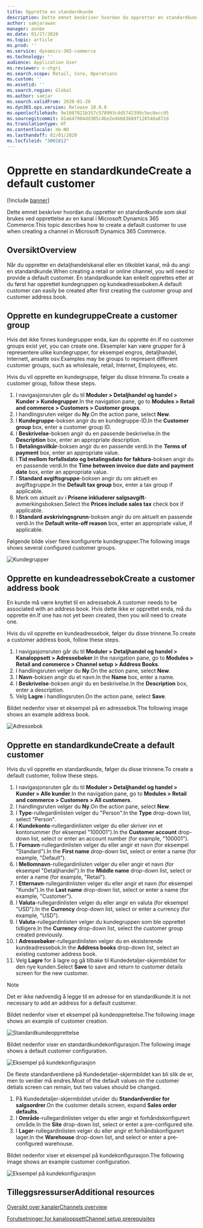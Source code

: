 ```yaml
---
title: Opprette en standardkunde
description: Dette emnet beskriver hvordan du oppretter en standardkunde som skal brukes ved opprettelse av en kanal i Microsoft Dynamics 365 Commerce.
author: samjarawan
manager: annbe
ms.date: 01/27/2020
ms.topic: article
ms.prod: ''
ms.service: dynamics-365-commerce
ms.technology: ''
audience: Application User
ms.reviewer: v-chgri
ms.search.scope: Retail, Core, Operations
ms.custom: ''
ms.assetid: ''
ms.search.region: Global
ms.author: samjar
ms.search.validFrom: 2020-01-20
ms.dyn365.ops.version: Release 10.0.8
ms.openlocfilehash: 9e1087821b357c578993cdd5742399c5ec0ecc95
ms.sourcegitcommit: 81a647904dd305c4be2e4b683689f128548a872d
ms.translationtype: HT
ms.contentlocale: nb-NO
ms.lasthandoff: 02/01/2020
ms.locfileid: "3001812"
---
```

# <a name="create-a-default-customer"></a><span data-ttu-id="42894-103">Opprette en standardkunde</span><span class="sxs-lookup"><span data-stu-id="42894-103">Create a default customer</span></span>


[!include [banner](includes/banner.md)]

<span data-ttu-id="42894-104">Dette emnet beskriver hvordan du oppretter en standardkunde som skal brukes ved opprettelse av en kanal i Microsoft Dynamics 365 Commerce.</span><span class="sxs-lookup"><span data-stu-id="42894-104">This topic describes how to create a default customer to use when creating a channel in Microsoft Dynamics 365 Commerce.</span></span>

## <a name="overview"></a><span data-ttu-id="42894-105">Oversikt</span><span class="sxs-lookup"><span data-stu-id="42894-105">Overview</span></span>

<span data-ttu-id="42894-106">Når du oppretter en detaljhandelskanal eller en tilkoblet kanal, må du angi en standardkunde.</span><span class="sxs-lookup"><span data-stu-id="42894-106">When creating a retail or online channel, you will need to provide a default customer.</span></span> <span data-ttu-id="42894-107">En standardkunde kan enkelt opprettes etter at du først har opprettet kundegruppen og kundeadresseboken.</span><span class="sxs-lookup"><span data-stu-id="42894-107">A default customer can easily be created after first creating the customer group and customer address book.</span></span>

## <a name="create-a-customer-group"></a><span data-ttu-id="42894-108">Opprette en kundegruppe</span><span class="sxs-lookup"><span data-stu-id="42894-108">Create a customer group</span></span>

<span data-ttu-id="42894-109">Hvis det ikke finnes kundegrupper enda, kan du opprette én.</span><span class="sxs-lookup"><span data-stu-id="42894-109">If no customer groups exist yet, you can create one.</span></span> <span data-ttu-id="42894-110">Eksempler kan være grupper for å representere ulike kundegrupper, for eksempel engros, detaljhandel, Internett, ansatte osv.</span><span class="sxs-lookup"><span data-stu-id="42894-110">Examples may be groups to represent different customer groups, such as wholesale, retail, Internet, Employees, etc.</span></span>

<span data-ttu-id="42894-111">Hvis du vil opprette en kundegruppe, følger du disse trinnene.</span><span class="sxs-lookup"><span data-stu-id="42894-111">To create a customer group, follow these steps.</span></span>

1. <span data-ttu-id="42894-112">I navigasjonsruten går du til **Moduler \> Detaljhandel og handel \> Kunder \> Kundegrupper**.</span><span class="sxs-lookup"><span data-stu-id="42894-112">In the navigation pane, go to **Modules \> Retail and commerce \> Customers \> Customer groups**.</span></span>
1. <span data-ttu-id="42894-113">I handlingsruten velger du **Ny**.</span><span class="sxs-lookup"><span data-stu-id="42894-113">On the action pane, select **New**.</span></span>
1. <span data-ttu-id="42894-114">I **Kundegruppe**-boksen angir du en kundegruppe-ID.</span><span class="sxs-lookup"><span data-stu-id="42894-114">In the **Customer group** box, enter a customer group ID.</span></span>
1. <span data-ttu-id="42894-115">I **Beskrivelse**-boksen angir du en passende beskrivelse.</span><span class="sxs-lookup"><span data-stu-id="42894-115">In the **Description** box, enter an appropriate description.</span></span>
1. <span data-ttu-id="42894-116">I **Betalingsvilkår**-boksen angir du en passende verdi.</span><span class="sxs-lookup"><span data-stu-id="42894-116">In the **Terms of payment** box, enter an appropriate value.</span></span>
1. <span data-ttu-id="42894-117">I **Tid mellom forfallsdato og betalingsdato for faktura**-boksen angir du en passende verdi.</span><span class="sxs-lookup"><span data-stu-id="42894-117">In the **Time between invoice due date and payment date** box, enter an appropriate value.</span></span>
1. <span data-ttu-id="42894-118">I **Standard avgiftsgruppe**-boksen angir du om aktuelt en avgiftsgruppe.</span><span class="sxs-lookup"><span data-stu-id="42894-118">In the **Default tax group** box, enter a tax group if applicable.</span></span>
1. <span data-ttu-id="42894-119">Merk om aktuelt av i **Prisene inkluderer salgsavgift**-avmerkingsboksen.</span><span class="sxs-lookup"><span data-stu-id="42894-119">Select the **Prices include sales tax** check box if applicable.</span></span>
1. <span data-ttu-id="42894-120">I **Standard avskrivingsgrunn**-boksen angir du om aktuelt en passende verdi.</span><span class="sxs-lookup"><span data-stu-id="42894-120">In the **Default write-off reason** box, enter an appropriate value, if applicable.</span></span>

<span data-ttu-id="42894-121">Følgende bilde viser flere konfigurerte kundegrupper.</span><span class="sxs-lookup"><span data-stu-id="42894-121">The following image shows several configured customer groups.</span></span>

![Kundegrupper](media/customer-groups.png)

## <a name="create-a-customer-address-book"></a><span data-ttu-id="42894-123">Opprette en kundeadressebok</span><span class="sxs-lookup"><span data-stu-id="42894-123">Create a customer address book</span></span>

<span data-ttu-id="42894-124">En kunde må være knyttet til en adressebok.</span><span class="sxs-lookup"><span data-stu-id="42894-124">A customer needs to be associated with an address book.</span></span> <span data-ttu-id="42894-125">Hvis dette ikke er opprettet enda, må du opprette én.</span><span class="sxs-lookup"><span data-stu-id="42894-125">If one has not yet been created, then you will need to create one.</span></span>

<span data-ttu-id="42894-126">Hvis du vil opprette en kundeadressebok, følger du disse trinnene.</span><span class="sxs-lookup"><span data-stu-id="42894-126">To create a customer address book, follow these steps.</span></span>

1. <span data-ttu-id="42894-127">I navigasjonsruten går du til **Moduler \> Detaljhandel og handel \> Kanaloppsett \> Adressebøker**.</span><span class="sxs-lookup"><span data-stu-id="42894-127">In the navigation pane, go to **Modules \> Retail and commerce \> Channel setup \> Address Books**.</span></span>
1. <span data-ttu-id="42894-128">I handlingsruten velger du **Ny**.</span><span class="sxs-lookup"><span data-stu-id="42894-128">On the action pane, select **New**.</span></span>
1. <span data-ttu-id="42894-129">I **Navn**-boksen angir du et navn.</span><span class="sxs-lookup"><span data-stu-id="42894-129">In the **Name** box, enter a name.</span></span>
1. <span data-ttu-id="42894-130">I **Beskrivelse**-boksen angir du en beskrivelse.</span><span class="sxs-lookup"><span data-stu-id="42894-130">In the **Description** box, enter a description.</span></span>
1. <span data-ttu-id="42894-131">Velg **Lagre** i handlingsruten.</span><span class="sxs-lookup"><span data-stu-id="42894-131">On the action pane, select **Save**.</span></span>

<span data-ttu-id="42894-132">Bildet nedenfor viser et eksempel på en adressebok.</span><span class="sxs-lookup"><span data-stu-id="42894-132">The following image shows an example address book.</span></span>

![Adressebok](media/address-book.png)

## <a name="create-a-default-customer"></a><span data-ttu-id="42894-134">Opprette en standardkunde</span><span class="sxs-lookup"><span data-stu-id="42894-134">Create a default customer</span></span>

<span data-ttu-id="42894-135">Hvis du vil opprette en standardkunde, følger du disse trinnene.</span><span class="sxs-lookup"><span data-stu-id="42894-135">To create a default customer, follow these steps.</span></span>

1. <span data-ttu-id="42894-136">I navigasjonsruten går du til **Moduler \> Detaljhandel og handel \> Kunder \> Alle kunder**.</span><span class="sxs-lookup"><span data-stu-id="42894-136">In the navigation pane, go to **Modules \> Retail and commerce \> Customers \> All customers**.</span></span>
1. <span data-ttu-id="42894-137">I handlingsruten velger du **Ny**.</span><span class="sxs-lookup"><span data-stu-id="42894-137">On the action pane, select **New**.</span></span>
1. <span data-ttu-id="42894-138">I **Type**-rullegardinlisten velger du "Person".</span><span class="sxs-lookup"><span data-stu-id="42894-138">In the **Type** drop-down list, select "Person".</span></span>
1. <span data-ttu-id="42894-139">I **Kundekonto**-rullegardinlisten velger du eller skriver inn et kontonummer (for eksempel "100001").</span><span class="sxs-lookup"><span data-stu-id="42894-139">In the **Customer account** drop-down list, select or enter an account number (for example, "100001").</span></span>
1. <span data-ttu-id="42894-140">I **Fornavn**-rullegardinlisten velger du eller angir et navn (for eksempel "Standard").</span><span class="sxs-lookup"><span data-stu-id="42894-140">In the **First name** drop-down list, select or enter a name (for example, "Default").</span></span>
1. <span data-ttu-id="42894-141">I **Mellomnavn**-rullegardinlisten velger du eller angir et navn (for eksempel "Detaljhandel").</span><span class="sxs-lookup"><span data-stu-id="42894-141">In the **Middle name** drop-down list, select or enter a name (for example, "Retail").</span></span>
1. <span data-ttu-id="42894-142">I **Etternavn**-rullegardinlisten velger du eller angir et navn (for eksempel "Kunde").</span><span class="sxs-lookup"><span data-stu-id="42894-142">In the **Last name** drop-down list, select or enter a name (for example, "Customer").</span></span>
1. <span data-ttu-id="42894-143">I **Valuta**-rullegardinlisten velger du eller angir en valuta (for eksempel "USD").</span><span class="sxs-lookup"><span data-stu-id="42894-143">In the **Currency** drop-down list, select or enter a currency (for example, "USD").</span></span>
1. <span data-ttu-id="42894-144">I **Valuta**-rullegardinlisten velger du kundegruppen som ble opprettet tidligere.</span><span class="sxs-lookup"><span data-stu-id="42894-144">In the **Currency** drop-down list, select the customer group created previously.</span></span>
1. <span data-ttu-id="42894-145">I **Adressebøker**-rullegardinlisten velger du en eksisterende kundeadressebok.</span><span class="sxs-lookup"><span data-stu-id="42894-145">In the **Address books**  drop-down list, select an existing customer address book.</span></span>
1. <span data-ttu-id="42894-146">Velg **Lagre** for å lagre og gå tilbake til Kundedetaljer-skjermbildet for den nye kunden.</span><span class="sxs-lookup"><span data-stu-id="42894-146">Select **Save** to save and return to customer details screen for the new customer.</span></span>

> [!NOTE]
> <span data-ttu-id="42894-147">Det er ikke nødvendig å legge til en adresse for en standardkunde.</span><span class="sxs-lookup"><span data-stu-id="42894-147">It is not necessary to add an address for a default customer.</span></span>

<span data-ttu-id="42894-148">Bildet nedenfor viser et eksempel på kundeopprettelse.</span><span class="sxs-lookup"><span data-stu-id="42894-148">The following image shows an example of customer creation.</span></span>

![Standardkundeopprettelse](media/default-customer-creation.png)

<span data-ttu-id="42894-150">Bildet nedenfor viser en standardkundekonfigurasjon.</span><span class="sxs-lookup"><span data-stu-id="42894-150">The following image shows a default customer configuration.</span></span>

![Eksempel på kundekonfigurasjon](media/default-customer-configuration1.png)

<span data-ttu-id="42894-152">De fleste standardverdiene på Kundedetaljer-skjermbildet kan bli slik de er, men to verdier må endres.</span><span class="sxs-lookup"><span data-stu-id="42894-152">Most of the default values on the customer detials screen can remain, but two values should be changed.</span></span>

1. <span data-ttu-id="42894-153">På Kundedetaljer-skjermbildet utvider du **Standardverdier for salgsordrer**.</span><span class="sxs-lookup"><span data-stu-id="42894-153">On the customer details screen, expand **Sales order defaults**.</span></span>
1. <span data-ttu-id="42894-154">I **Område**-rullegardinlisten velger du eller angir et forhåndskonfigurert område.</span><span class="sxs-lookup"><span data-stu-id="42894-154">In the **Site** drop-down list, select or enter a pre-configured site.</span></span>
1. <span data-ttu-id="42894-155">I **Lager**-rullegardinlisten velger du eller angir et forhåndskonfigurert lager.</span><span class="sxs-lookup"><span data-stu-id="42894-155">In the **Warehouse** drop-down list, and select or enter a pre-configured warehouse.</span></span>

<span data-ttu-id="42894-156">Bildet nedenfor viser et eksempel på kundekonfigurasjon.</span><span class="sxs-lookup"><span data-stu-id="42894-156">The following image shows an example customer configuration.</span></span>

![Eksempel på kundekonfigurasjon](media/default-customer-configuration2.png)

## <a name="additional-resources"></a><span data-ttu-id="42894-158">Tilleggsressurser</span><span class="sxs-lookup"><span data-stu-id="42894-158">Additional resources</span></span>

[<span data-ttu-id="42894-159">Oversikt over kanaler</span><span class="sxs-lookup"><span data-stu-id="42894-159">Channels overview</span></span>](channels-overview.md)

[<span data-ttu-id="42894-160">Forutsetninger for kanaloppsett</span><span class="sxs-lookup"><span data-stu-id="42894-160">Channel setup prerequisites</span></span>](channels-prerequisites.md)

